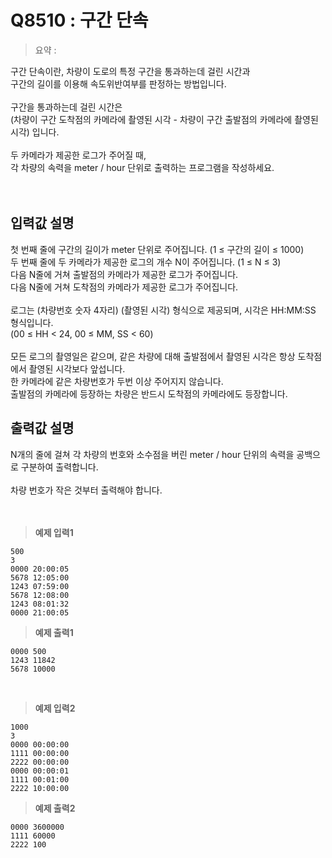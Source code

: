 # Q8510 : 구간 단속

> 요약 : 

구간 단속이란, 차량이 도로의 특정 구간을 통과하는데 걸린 시간과 <br>
구간의 길이를 이용해 속도위반여부를 판정하는 방법입니다. <br>
<br>
구간을 통과하는데 걸린 시간은 <br>
(차량이 구간 도착점의 카메라에 촬영된 시각 - 차량이 구간 출발점의 카메라에 촬영된 시각) 입니다.<br>
<br>
두 카메라가 제공한 로그가 주어질 때,<br>
각 차량의 속력을 meter / hour 단위로 출력하는 프로그램을 작성하세요.<br>
<br><br>

## 입력값 설명
첫 번째 줄에 구간의 길이가 meter 단위로 주어집니다. (1 ≤ 구간의 길이 ≤ 1000)<br>
두 번째 줄에 두 카메라가 제공한 로그의 개수 N이 주어집니다. (1 ≤ N ≤ 3)<br>
다음 N줄에 거쳐 출발점의 카메라가 제공한 로그가 주어집니다.<br>
다음 N줄에 거쳐 도착점의 카메라가 제공한 로그가 주어집니다.<br>
<br>
로그는 (차량번호 숫자 4자리) (촬영된 시각) 형식으로 제공되며, 시각은 HH:MM:SS 형식입니다.<br>
(00 ≤ HH < 24, 00 ≤ MM, SS < 60)<br>
<br>
모든 로그의 촬영일은 같으며, 같은 차량에 대해 출발점에서 촬영된 시각은 항상 도착점에서 촬영된 시각보다 앞섭니다.<br>
한 카메라에 같은 차량번호가 두번 이상 주어지지 않습니다.<br>
출발점의 카메라에 등장하는 차량은 반드시 도착점의 카메라에도 등장합니다.<br>


## 출력값 설명
N개의 줄에 걸쳐 각 차량의 번호와 소수점을 버린 meter / hour 단위의 속력을 공백으로 구분하여 출력합니다.<br>
<br>
차량 번호가 작은 것부터 출력해야 합니다.<br>
<br><br>

> **예제 입력1**
```
500
3
0000 20:00:05
5678 12:05:00
1243 07:59:00
5678 12:08:00
1243 08:01:32
0000 21:00:05
```

> **예제 출력1**
```
0000 500
1243 11842
5678 10000
```
<br>

> **예제 입력2**
```
1000
3
0000 00:00:00
1111 00:00:00
2222 00:00:00
0000 00:00:01
1111 00:01:00
2222 10:00:00
```

> **예제 출력2**
```
0000 3600000
1111 60000
2222 100
```